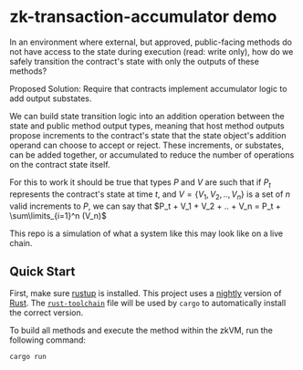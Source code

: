 # zk-transaction-accumulator demo 

In an environment where external, but approved, public-facing methods do not have access to the state during execution (read: write only), how do we safely transition the contract's state with only the outputs of these methods?

Proposed Solution: Require that contracts implement accumulator logic to add output substates.

We can build state transition logic into an addition operation between the state and public method output types, meaning that host method outputs propose increments to the contract's state that the state object's addition operand can choose to accept or reject. These increments, or substates, can be added together, or accumulated to reduce the number of operations on the contract state itself.

For this to work it should be true that types $P$ and $V$ are such that if $P_t$ represents the contract's state at time $t$, and $V =\{ V_1, V_2, .., V_n\}$ is a set of $n$ valid increments to $P$, we can say that $P_t + V_1 + V_2 + .. + V_n = P_t + \sum\limits_{i=1}^n (V_n)$

This repo is a simulation of what a system like this may look like on a live chain.

## Quick Start

First, make sure [rustup](https://rustup.rs) is installed. This project uses a [nightly](https://doc.rust-lang.org/book/appendix-07-nightly-rust.html) version of [Rust](https://doc.rust-lang.org/book/ch01-01-installation.html). The [`rust-toolchain`](rust-toolchain) file will be used by `cargo` to automatically install the correct version.

To build all methods and execute the method within the zkVM, run the following command:

```
cargo run
